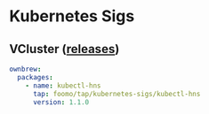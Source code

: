 # Kubernetes Sigs

## VCluster ([releases](https://github.com/kubernetes-sigs/hierarchical-namespaces/releases))

```yaml
ownbrew:
  packages:
    - name: kubectl-hns
      tap: foomo/tap/kubernetes-sigs/kubectl-hns
      version: 1.1.0
```

